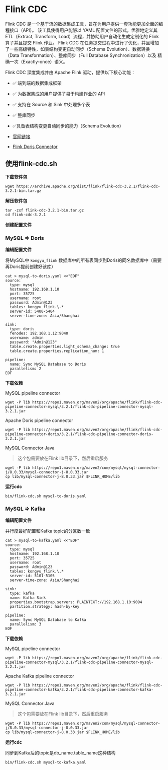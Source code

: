# Flink CDC

Flink CDC 是一个基于流的数据集成工具，旨在为用户提供一套功能更加全面的编程接口（API）。 该工具使得用户能够以 YAML 配置文件的形式，优雅地定义其 ETL（Extract, Transform, Load）流程，并协助用户自动化生成定制化的 Flink 算子并且提交 Flink 作业。 Flink CDC 在任务提交过程中进行了优化，并且增加了一些高级特性，如表结构变更自动同步（Schema Evolution）、数据转换（Data Transformation）、整库同步（Full Database Synchronization）以及 精确一次（Exactly-once）语义。

Flink CDC 深度集成并由 Apache Flink 驱动，提供以下核心功能：

- ✅ 端到端的数据集成框架
- ✅ 为数据集成的用户提供了易于构建作业的 API
- ✅ 支持在 Source 和 Sink 中处理多个表
- ✅ 整库同步
- ✅具备表结构变更自动同步的能力（Schema Evolution）



- [官网链接](https://nightlies.apache.org/flink/flink-cdc-docs-release-3.2/zh/)
- [Flink Doris Connector](https://doris.apache.org/zh-CN/docs/ecosystem/flink-doris-connector/)



## 使用flink-cdc.sh

**下载软件包**

```
wget https://archive.apache.org/dist/flink/flink-cdc-3.2.1/flink-cdc-3.2.1-bin.tar.gz
```

**解压软件包**

```
tar -zxf flink-cdc-3.2.1-bin.tar.gz
cd flink-cdc-3.2.1
```

**创建配置文件**

### MySQL => Doris

**编辑配置文件**

将MySQL中 `kongyu_flink` 数据库中的所有表同步到Doris的同名数据库中（需要再Doris提前创建好该库）

```
cat > mysql-to-doris.yaml <<"EOF"
source:
  type: mysql
  hostname: 192.168.1.10
  port: 35725
  username: root
  password: Admin@123
  tables: kongyu_flink.\.*
  server-id: 5400-5404
  server-time-zone: Asia/Shanghai

sink:
  type: doris
  fenodes: 192.168.1.12:9040
  username: admin
  password: "Admin@123"
  table.create.properties.light_schema_change: true
  table.create.properties.replication_num: 1

pipeline:
  name: Sync MySQL Database to Doris
  parallelism: 2
EOF
```

**下载依赖**

MySQL pipeline connector

```
wget -P lib https://repo1.maven.org/maven2/org/apache/flink/flink-cdc-pipeline-connector-mysql/3.2.1/flink-cdc-pipeline-connector-mysql-3.2.1.jar
```

Apache Doris pipeline connector

```
wget -P lib https://repo1.maven.org/maven2/org/apache/flink/flink-cdc-pipeline-connector-doris/3.2.1/flink-cdc-pipeline-connector-doris-3.2.1.jar
```

MySQL Connector Java

> 这个包需要放在Flink lib目录下，然后重启服务

```
wget -P lib https://repo1.maven.org/maven2/com/mysql/mysql-connector-j/8.0.33/mysql-connector-j-8.0.33.jar
cp lib/mysql-connector-j-8.0.33.jar $FLINK_HOME/lib
```

**运行cdc**

```
bin/flink-cdc.sh mysql-to-doris.yaml
```

### MySQL => Kafka

**编辑配置文件**

并行度最好配置和Kafka topic的分区数一致

```
cat > mysql-to-kafka.yaml <<"EOF"
source:
  type: mysql
  hostname: 192.168.1.10
  port: 35725
  username: root
  password: Admin@123
  tables: kongyu_flink.\.*
  server-id: 5101-5105
  server-time-zone: Asia/Shanghai

sink:
  type: kafka
  name: Kafka Sink
  properties.bootstrap.servers: PLAINTEXT://192.168.1.10:9094
  partition.strategy: hash-by-key

pipeline:
  name: Sync MySQL Database to Kafka
  parallelism: 3
EOF
```

**下载依赖**

MySQL pipeline connector

```
wget -P lib https://repo1.maven.org/maven2/org/apache/flink/flink-cdc-pipeline-connector-mysql/3.2.1/flink-cdc-pipeline-connector-mysql-3.2.1.jar
```

Apache Kafka pipeline connector

```
wget -P lib https://repo1.maven.org/maven2/org/apache/flink/flink-cdc-pipeline-connector-kafka/3.2.1/flink-cdc-pipeline-connector-kafka-3.2.1.jar
```

MySQL Connector Java

> 这个包需要放在Flink lib目录下，然后重启服务

```
wget -P lib https://repo1.maven.org/maven2/com/mysql/mysql-connector-j/8.0.33/mysql-connector-j-8.0.33.jar
cp lib/mysql-connector-j-8.0.33.jar $FLINK_HOME/lib
```

**运行cdc**

同步到Kafka后的topic是db_name.table_name这种结构

```
bin/flink-cdc.sh mysql-to-kafka.yaml
```

